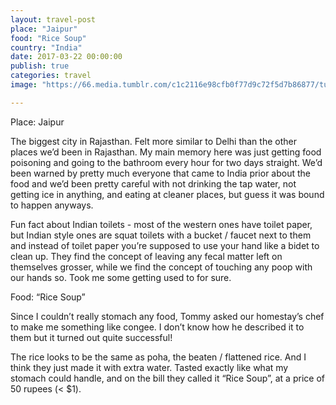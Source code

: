 ```yaml
---
layout: travel-post
place: "Jaipur"
food: "Rice Soup"
country: "India"
date: 2017-03-22 00:00:00
publish: true
categories: travel
image: "https://66.media.tumblr.com/c1c2116e98cfb0f77d9c72f5d7b86877/tumblr_p0t81ws5h61wkhtd7o1_1280.jpg"

---
```


Place: Jaipur

The biggest city in Rajasthan. Felt more similar to Delhi than the other places we’d been in Rajasthan. My main memory here was just getting food poisoning and going to the bathroom every hour for two days straight. We’d been warned by pretty much everyone that came to India prior about the food and we’d been pretty careful with not drinking the tap water, not getting ice in anything, and eating at cleaner places, but guess it was bound to happen anyways.

Fun fact about Indian toilets - most of the western ones have toilet paper, but Indian style ones are squat toilets with a bucket / faucet next to them and instead of toilet paper you’re supposed to use your hand like a bidet to clean up. They find the concept of leaving any fecal matter left on themselves grosser, while we find the concept of touching any poop with our hands so. Took me some getting used to for sure.

Food: “Rice Soup”

Since I couldn’t really stomach any food, Tommy asked our homestay’s chef to make me something like congee. I don’t know how he described it to them but it turned out quite successful!

The rice looks to be the same as poha, the beaten / flattened rice. And I think they just made it with extra water. Tasted exactly like what my stomach could handle, and on the bill they called it “Rice Soup”, at a price of 50 rupees (< $1).